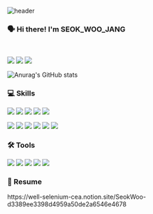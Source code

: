 ![header](https://capsule-render.vercel.app/api?type=waving&color=timeGradient&height=150&section=footer&text=SEOK%20WOO%20JANG&fontSize=75&animation=fadeIn&fontAlignY=48&desc=Thank%20you%20for%20coming%20to%20my%20github🌠&descAlignY=80&descAlign=60)
  <h3>
   🗣 Hi there! I'm <b>SEOK_WOO_JANG</b><br/>
</h3>
<br/>
<p>
  <a href="mailto:jsw4215van@gmail.com" target="_blank"><img src="https://img.shields.io/badge/Gmail-EA4335?style=flat-square&logo=Gmail&logoColor=white"/></a>  
  <a href="https://velog.io/@jsw4215" target="_blank"><img src="https://img.shields.io/badge/Velog-40E0D0?style=flat-square"/></a>
<a href="https://hits.seeyoufarm.com"><img src="https://hits.seeyoufarm.com/api/count/incr/badge.svg?url=https%3A%2F%2Fgithub.com%2Fjsw4215%2Fhit-counter&count_bg=%2300A647&title_bg=%231A1A1A&icon=&icon_color=%23E7E7E7&title=Today&edge_flat=false"/></a>

![Anurag's GitHub stats](https://github-readme-stats.vercel.app/api?username=jsw4215&show_icons=true&theme=tokyonight)

### 💻 Skills 
<p>
<img src="https://img.shields.io/badge/javascript-F7DF1E?style=flat-square&logo=javascript&logoColor=black"> 
  <img src="https://img.shields.io/badge/React-87CEFA?style=flat-square&logo=React&logoColor=white">
    <img src="https://img.shields.io/badge/java-E0234E?style=flat-square&logo=java&logoColor=white">
    <img src="https://img.shields.io/badge/socket.io-FFFFE0?style=flat-square&logo=socket.io&logoColor=black">
    <img src="https://img.shields.io/badge/webRTC-339933?style=flat-square&logo=webRTC&logoColor=black">
  </p>
<p>
    <img src="https://img.shields.io/badge/flask-4479A1?style=flat-square&logo=flask&logoColor=white"> 
    <img src="https://img.shields.io/badge/mongoDB-47A248?style=flat-square&logo=MongoDB&logoColor=white">  
    <img src="https://img.shields.io/badge/AWS S3-232F3E?style=flat-square&logo=amazonaws&logoColor=white">
    <img src="https://img.shields.io/badge/AWS cloudfront-232F3E?style=flat-square&logo=amazonaws&logoColor=white">
    <img src="https://img.shields.io/badge/AWS route53-232F3E?style=flat-square&logo=amazonaws&logoColor=white">
    <img src="https://img.shields.io/badge/firebase-A9A9A9?style=flat-square&logo=firebase&logoColor=black"> 
  </p>

### 🛠 Tools
<p>
  <img src="https://img.shields.io/badge/VSCode-007ACC?style=flat-square&logo=Visual Studio Code&logoColor=white"/>
  <img src="https://img.shields.io/badge/AndroidStudio-6B8E23?style=flat-square&logo=AndroidStudio&logoColor=white"/>
  <img src="https://img.shields.io/badge/Git-F05032?style=flat-square&logo=Git&logoColor=white"/>
<img src="https://img.shields.io/badge/Github-181717?style=flat-square&logo=github&logoColor=white">
  <img src="https://img.shields.io/badge/Slack-4A154B?style=flat-square&logo=Slack&logoColor=white"/>
</p>

### 📜 Resume
<p>
  https://well-selenium-cea.notion.site/SeokWoo-d3389ee3398d4959a50de2a6546e4678
</p>
